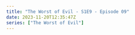 ```yaml
---
title: "The Worst of Evil - S1E9 - Episode 09"
date: 2023-11-20T12:35:47Z
series: ["The Worst of Evil"]
---
```



<mux-player stream-type="on-demand"
  src="https://kp3d-my.sharepoint.com/personal/ryoo_kp3d_onmicrosoft_com/_layouts/15/download.aspx?share=ES2Q-8ipE3lLrBdVtKEFdwQBHv_Xt2n56N-PoBXn2GJX9Q" prefer-playback="mse" controls>
  </mux-player>
  
  
  <script src="https://cdn.jsdelivr.net/npm/@mux/mux-player"></script>
  
 <script type="application/ld+json">
 {
  "@context": "https://schema.org/",
  "@type": "VideoObject",
  "name": "The Worst of Evil - S1E9 - Episode 09",
  "contentUrl": "https://stream.mux.com/X007DJ7j01JA5wArwl1J01VBjLtJqfXoTsUHrQw01MkwUow.m3u8",
  "thumbnailUrl": "https://www.themoviedb.org/t/p/original/kXETwHWqdCAzyrCWloBpaq96oyh.jpg?width=314&fit_mode=preserve&time=25",
  "uploadDate": "2023-11-20T12:35:47Z",
}

</script>